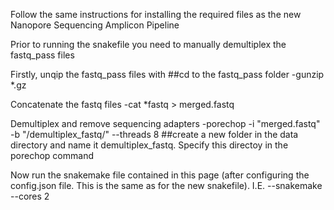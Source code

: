 Follow the same instructions for installing the required files as the new Nanopore Sequencing Amplicon Pipeline

Prior to running the snakefile you need to manually demultiplex the fastq_pass files

Firstly, unqip the fastq_pass files with ##cd to the fastq_pass folder
-gunzip *.gz

Concatenate the fastq files
-cat *fastq > merged.fastq

Demultiplex and remove sequencing adapters
-porechop -i "merged.fastq" -b "/demultiplex_fastq/" --threads 8       ##create a new folder in the data directory and name it demultiplex_fastq. Specify this directoy in the porechop command

Now run the snakemake file contained in this page (after configuring the config.json file. This is the same as for the new snakefile). I.E.
--snakemake --cores 2
